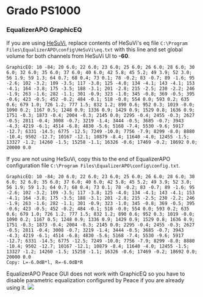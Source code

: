 # Grado PS1000
### EqualizerAPO GraphicEQ
If you are using [HeSuVi](https://sourceforge.net/projects/hesuvi/), replace contents of HeSuVi's eq file `C:\Program Files\EqualizerAPO\config\HeSuVi\eq.txt` with this line and set global volume for both channels from HeSuVi UI to **-60**.
```
GraphicEQ: 10 -84; 20 6.0; 22 6.0; 23 6.0; 25 6.0; 26 6.0; 28 6.0; 30 6.0; 32 6.0; 35 6.0; 37 6.0; 40 6.0; 42 5.8; 45 5.2; 49 3.9; 52 3.0; 56 1.9; 59 1.3; 64 0.7; 68 0.4; 73 0.1; 78 -0.2; 83 -0.7; 89 -1.6; 95 -2.6; 102 -3.2; 109 -3.5; 117 -3.8; 125 -4.0; 134 -4.1; 143 -4.1; 153 -4.1; 164 -3.8; 175 -3.5; 188 -3.1; 201 -2.8; 215 -2.5; 230 -2.2; 246 -1.9; 263 -1.6; 282 -1.1; 301 -0.9; 323 -1.0; 345 -0.8; 369 -0.5; 395 -0.6; 423 -0.5; 452 -0.2; 484 -0.1; 518 -0.0; 554 0.0; 593 0.2; 635 0.6; 679 1.0; 726 1.2; 777 1.5; 832 1.2; 890 0.6; 952 0.3; 1019 -0.0; 1090 0.2; 1167 0.5; 1248 0.9; 1336 0.9; 1429 0.9; 1529 0.8; 1636 0.9; 1751 -0.3; 1873 -0.4; 2004 -0.3; 2145 0.0; 2295 -0.4; 2455 -0.3; 2627 -0.5; 2811 -0.4; 3008 -0.7; 3219 -1.4; 3444 -0.5; 3685 -0.7; 3943 -4.3; 4219 -6.1; 4514 -6.8; 4830 -5.6; 5168 -7.4; 5530 -9.6; 5917 -12.7; 6331 -14.5; 6775 -12.5; 7249 -10.0; 7756 -7.9; 8299 -8.0; 8880 -10.4; 9502 -12.7; 10167 -12.1; 10879 -8.4; 11640 -4.0; 12455 -1.5; 13327 -1.2; 14260 -1.5; 15258 -1.1; 16326 -0.6; 17469 -0.2; 18692 0.0; 20000 0.0
```
If you are not using HeSuVi, copy this to the end of EqualizerAPO configuration file `C:\Program Files\EqualizerAPO\config\config.txt`.
```
GraphicEQ: 10 -84; 20 6.0; 22 6.0; 23 6.0; 25 6.0; 26 6.0; 28 6.0; 30 6.0; 32 6.0; 35 6.0; 37 6.0; 40 6.0; 42 5.8; 45 5.2; 49 3.9; 52 3.0; 56 1.9; 59 1.3; 64 0.7; 68 0.4; 73 0.1; 78 -0.2; 83 -0.7; 89 -1.6; 95 -2.6; 102 -3.2; 109 -3.5; 117 -3.8; 125 -4.0; 134 -4.1; 143 -4.1; 153 -4.1; 164 -3.8; 175 -3.5; 188 -3.1; 201 -2.8; 215 -2.5; 230 -2.2; 246 -1.9; 263 -1.6; 282 -1.1; 301 -0.9; 323 -1.0; 345 -0.8; 369 -0.5; 395 -0.6; 423 -0.5; 452 -0.2; 484 -0.1; 518 -0.0; 554 0.0; 593 0.2; 635 0.6; 679 1.0; 726 1.2; 777 1.5; 832 1.2; 890 0.6; 952 0.3; 1019 -0.0; 1090 0.2; 1167 0.5; 1248 0.9; 1336 0.9; 1429 0.9; 1529 0.8; 1636 0.9; 1751 -0.3; 1873 -0.4; 2004 -0.3; 2145 0.0; 2295 -0.4; 2455 -0.3; 2627 -0.5; 2811 -0.4; 3008 -0.7; 3219 -1.4; 3444 -0.5; 3685 -0.7; 3943 -4.3; 4219 -6.1; 4514 -6.8; 4830 -5.6; 5168 -7.4; 5530 -9.6; 5917 -12.7; 6331 -14.5; 6775 -12.5; 7249 -10.0; 7756 -7.9; 8299 -8.0; 8880 -10.4; 9502 -12.7; 10167 -12.1; 10879 -8.4; 11640 -4.0; 12455 -1.5; 13327 -1.2; 14260 -1.5; 15258 -1.1; 16326 -0.6; 17469 -0.2; 18692 0.0; 20000 0.0
Copy: L=-6.0dB*l, R=-6.0dB*R
```
EqualizerAPO Peace GUI does not work with GraphicEQ so you have to disable parametric equalization configured by Peace if you are already using it.
![](https://raw.githubusercontent.com/jaakkopasanen/AutoEq/master/results/Sonoma%20Model%20One/innerfidelity/onear/Grado%20PS1000/Grado%20PS1000.png)
